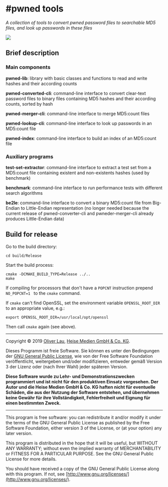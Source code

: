 # #pwned tools

_A collection of tools to convert pwned password files to searchable MD5 files, and look up passwords in these files_

![](https://img.shields.io/github/license/ola-ct/pwned.svg)

## Brief description

### Main components

**pwned-lib**: library with basic classes and functions to read and write hashes and their according counts

**pwned-converted-cli**: command-line interface to convert clear-text password files to binary files containing MD5 hashes and their according counts, sorted by hash

**pwned-merger-cli**: command-line interface to merge MD5:count files

**pwned-lookup-cli**: command-line interface to look up passwords in an MD5:count file

**pwned-index**: command-line interface to build an index of an MD5:count file


### Auxiliary programs

**test-set-extractor**: command-line interface to extract a test set from a MD5:count file containing existent and non-existents hashes (used by benchmark)

**benchmark**: command-line interface to run performance tests with different search algorithms

**be2le**: command-line interface to convert a binary MD5:count file from Big-Endian to Little-Endian representation (no longer needed because the current release of pwned-converter-cli and pwneder-merger-cli already produces Little-Endian data)


## Build for release

Go to the build directory:

```
cd build/Release
```

Start the build process:

```
cmake -DCMAKE_BUILD_TYPE=Release ../..
make
```

If compiling for processors that don't have a `POPCNT` instruction prepend `NO_POPCNT=1 ` to the `cmake` command.

If `cmake` can't find OpenSSL, set the environment variable `OPENSSL_ROOT_DIR` to
an appropriate value, e.g.:

```
export OPENSSL_ROOT_DIR=/usr/local/opt/openssl
```

Then call `cmake` again (see above).


---

Copyright &copy; 2019 [Oliver Lau](mailto:ola@ct.de), [Heise Medien GmbH & Co. KG](http://www.heise.de/).

Dieses Programm ist freie Software. Sie können es unter den Bedingungen der [GNU General Public License](http://www.gnu.org/licenses/gpl-3.0), wie von der Free Software Foundation veröffentlicht, weitergeben und/oder modifizieren, entweder gemäß Version 3 der Lizenz oder (nach Ihrer Wahl) jeder späteren Version.

__Diese Software wurde zu Lehr- und Demonstrationszwecken programmiert und ist nicht für den produktiven Einsatz vorgesehen. Der Autor und die Heise Medien GmbH & Co. KG haften nicht für eventuelle Schäden, die aus der Nutzung der Software entstehen, und übernehmen keine Gewähr für ihre Vollständigkeit, Fehlerfreiheit und Eignung für einen bestimmten Zweck.__

---

This program is free software: you can redistribute it and/or modify it under the terms of the GNU General Public License as published by the Free Software Foundation, either version 3 of the License, or (at your option) any later version.

This program is distributed in the hope that it will be useful, but WITHOUT ANY WARRANTY; without even the implied warranty of MERCHANTABILITY or FITNESS FOR A PARTICULAR PURPOSE.  See the GNU General Public License for more details.

You should have received a copy of the GNU General Public License along with this program. If not, see [http://www.gnu.org/licenses/](http://www.gnu.org/licenses/).
